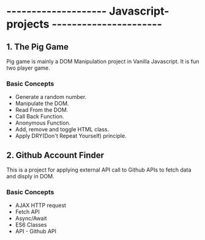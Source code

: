 # --------------------  Javascript-projects  ----------------------


## 1. The Pig Game 
Pig game is mainly a DOM Manipulation project in Vanilla Javascript. It is fun two player game.

### Basic Concepts 
* Generate a random number.
* Manipulate the DOM.
* Read From the DOM.
* Call Back Function.
* Anonymous Function.
* Add, remove and toggle HTML class.
* Apply DRY(Don't Repeat Yourself) principle.


## 2. Github Account Finder
This is a project for applying external API call to Github APIs to fetch data and disply in DOM. 

### Basic Concepts 
* AJAX HTTP request
* Fetch API
* Async/Await
* ES6 Classes
* API - Github API
